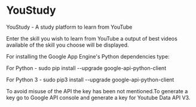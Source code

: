 # YouStudy

YouStudy - A study platform to learn from YouTube

Enter the skill you wish to learn from YouTube a output of best videos available of the skill you choose will be displayed.

For installing the Google App Engine's Python dependencies type:

For Python - sudo pip install --upgrade google-api-python-client

For Python 3 - sudo pip3 install --upgrade google-api-python-client

To avoid misuse of the API the key has been not mentioned.To generate a key go to Google API console and generate a key for Youtube Data API V3.
